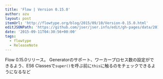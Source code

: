 ```yaml
---
title: 'Flow | Version 0.15.0'
author: azu
layout: post
itemUrl: 'http://flowtype.org/blog/2015/09/10/Version-0.15.0.html'
editJSONPath: 'https://github.com/jser/jser.info/edit/gh-pages/data/2015/09/index.json'
date: '2015-09-11T04:30:56+00:00'
tags:
  - flowtype
  - ReleaseNote
---
```

Flow 0.15.0リリース。
Generatorのサポート、ワーカープロセス数の設定ができるよう、ES6 Classesで`super()`を呼ぶ前に`this`に触るのをチェックできるようになるなど
